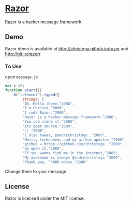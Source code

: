 <a href="http://christoga.github.io/razor">Razor</a>
===========

Razor is a hacker message framework.

## Demo
Razor demo is available at http://christoga.github.io/razor and http://git.io/razorr

### To Use

open `message.js`

```javascript
var i =0;
function start(){
	$(".element").typed({
		strings: [
		"Oh. Hello there.^2000",
		"I'm Christo.^3000",
		"I code Razor.^2000",
		"Razor is a hacker message framework.^2000",
		"You can clone it.^2000",
		"Its open source.^2000",
		":) ^2000",
		"I also tweet, @andrechristoga .^2000",
		"Mostly technonews and my github updates.^2000",
		"github = https://github.com/christoga .^2000",
		"Go open it.^2000",
		"If you wanna find me in the internet,^2000",
		"My username is always @andrechristoga ^2000",
		"Thank you, ^3000 adios.^2000"
```
Change them to your message


## License

Razor is licensed under the MIT license.
